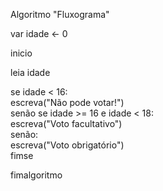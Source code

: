 Algoritmo "Fluxograma"

var idade <- 0

inicio

leia idade

se idade < 16:<br>
    escreva("Não pode votar!")<br>
senão se idade >= 16 e idade < 18:<br>
    escreva("Voto facultativo")<br>
senão:<br>
    escreva("Voto obrigatório")<br>
fimse

fimalgoritmo